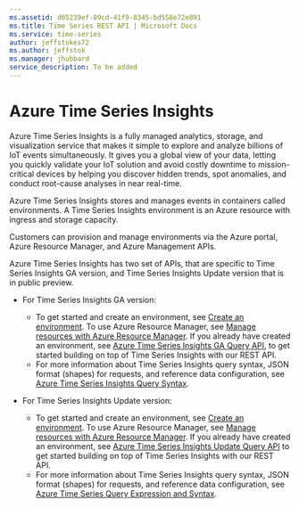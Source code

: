```yaml
---
ms.assetid: d05239ef-89cd-41f9-8345-bd558e72e891
ms.title: Time Series REST API | Microsoft Docs
ms.service: time-series
author: jeffstokes72
ms.author: jeffstok
ms.manager: jhubbard
service_description: To be added
---
```


# Azure Time Series Insights

Azure Time Series Insights is a fully managed analytics, storage, and visualization service that makes it simple to explore and analyze billions of IoT events simultaneously.  It gives you a global view of your data, letting you quickly validate your IoT solution and avoid costly downtime to mission-critical devices by helping you discover hidden trends, spot anomalies, and conduct root-cause analyses in near real-time.  

Azure Time Series Insights stores and manages events in containers called environments. A Time Series Insights environment is an Azure resource with ingress and storage capacity.

Customers can provision and manage environments via the Azure portal, Azure Resource Manager, and Azure Management APIs. 

Azure Time Series Insights has two set of APIs, that are specific to Time Series Insights GA  version, and Time Series Insights Update version that is in public preview.

- For Time Series Insights GA version: 
    - To get started and create an environment, see [Create an environment](/azure/time-series-insights/time-series-insights-get-started).  To use Azure Resource Manager, see [Manage resources with Azure Resource Manager](https://docs.microsoft.com/en-us/rest/api/time-series-insights-management/).  If you already have created an environment, see [Azure Time Series Insights GA Query API](ga-query-api.md), to get started building on top of Time Series Insights with our REST API.  
    - For more information about Time Series Insights query syntax, JSON format (shapes) for requests, and reference data configuration, see [Azure Time Series Insights Query Syntax](ga-query-syntax.md).

- For Time Series Insights Update version: 
    - To get started and create an environment, see [Create an environment](/azure/time-series-insights/time-series-insights-get-started).  To use Azure Resource Manager, see [Manage resources with Azure Resource Manager](https://docs.microsoft.com/en-us/rest/api/time-series-insights-management/).  If you already have created an environment, see [Azure Time Series Insights Update Query API](preview-query.md) to get started building on top of Time Series Insights with our REST API.  
    - For more information about Time Series Insights query syntax, JSON format (shapes) for requests, and reference data configuration, see [Azure Time Series Query Expression and Syntax](preview-tsx.md).
